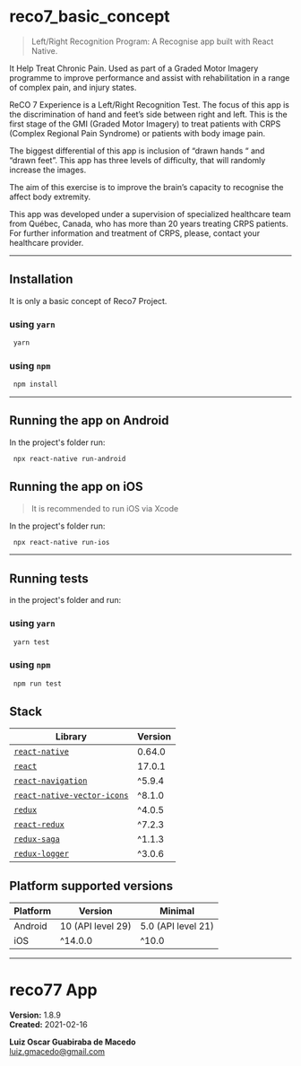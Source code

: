 # reco7_basic_concept


> Left/Right Recognition Program: A Recognise app built with React Native.

It Help Treat Chronic Pain. Used as part of a Graded Motor Imagery programme to improve performance and assist with rehabilitation in a range of complex pain, and injury states. 

ReCO 7 Experience is a Left/Right Recognition Test. The focus of this app is the discrimination of hand and feet’s side between right and left. This is the first stage of the GMI (Graded Motor Imagery) to treat patients with CRPS (Complex Regional Pain Syndrome) or patients with body image pain.

The biggest differential of this app is inclusion of “drawn hands “ and “drawn feet”. This app has three levels of difficulty, that will randomly increase the images.

The aim of this exercise is to improve the brain’s capacity to recognise the affect body extremity.

This app was developed under a supervision of specialized healthcare team from Québec, Canada, who has more than 20 years treating CRPS patients. For further information and treatment of CRPS, please, contact your healthcare provider.

_____________________________________________


## Installation
It is only a basic concept of Reco7 Project.

### using `yarn`

```sh
 yarn
```

### using `npm`

```sh
 npm install
```
_____________________________________________


## Running the app on Android

In the project's folder run:

```sh
 npx react-native run-android
```

## Running the app on iOS

> It is recommended to run iOS via Xcode

In the project's folder run:

```sh
 npx react-native run-ios
```

_____________________________________________


## Running tests

in the project's folder and run:

### using `yarn`

```sh
 yarn test
```

### using `npm`

```sh
 npm run test
```

## Stack

| Library                                                                             | Version |
| ----------------------------------------------------------------------------------- | ------- |
| [`react-native`](https://reactnative.dev)                                           | 0.64.0  |
| [`react`](https://reactjs.org)                                                      | 17.0.1  |
| [`react-navigation`](https://reactnavigation.org)                                   | ^5.9.4  |
| [`react-native-vector-icons`](https://github.com/oblador/react-native-vector-icons) | ^8.1.0  |
| [`redux`](https://redux.js.org)                                                     | ^4.0.5  |
| [`react-redux`](https://github.com/reduxjs/react-redux)                             | ^7.2.3  |
| [`redux-saga`](https://redux-saga.js.org)                                           | ^1.1.3  |
| [`redux-logger`](https://github.com/LogRocket/redux-logger)                         | ^3.0.6  |

## Platform supported versions

| Platform | Version           | Minimal            |
| -------- | ----------------- | ------------------ |
| Android  | 10 (API level 29)  | 5.0 (API level 21) |
| iOS      | ^14.0.0            | ^10.0               |


_____________________________________________

# reco77 App
**Version:** 1.8.9 <br>
**Created:** 2021-02-16


**Luiz Oscar Guabiraba de Macedo** <br>
luiz.gmacedo@gmail.com <br>
